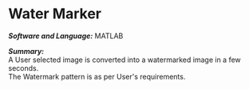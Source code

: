 # Water Marker

***Software and Language:*** MATLAB <br />

***Summary:*** <br />
 A User selected image is converted into a watermarked image in a few seconds.<br />
 The Watermark pattern is as per User's requirements.

